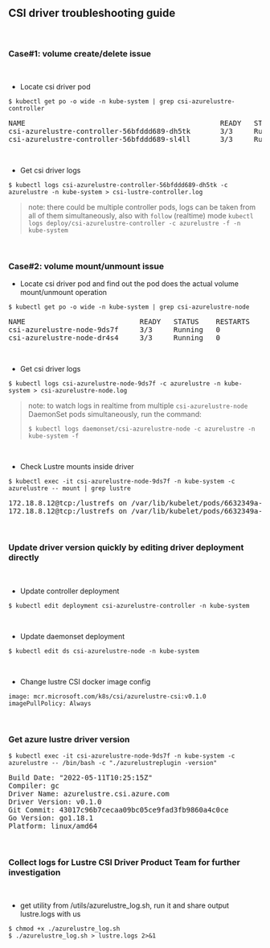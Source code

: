 ## CSI driver troubleshooting guide

&nbsp;

### Case#1: volume create/delete issue

&nbsp;

- Locate csi driver pod

```console
$ kubectl get po -o wide -n kube-system | grep csi-azurelustre-controller
```

<pre>
NAME                                              READY   STATUS    RESTARTS   AGE     IP             NODE
csi-azurelustre-controller-56bfddd689-dh5tk       3/3     Running   0          35s     10.240.0.19    k8s-agentpool-22533604-0
csi-azurelustre-controller-56bfddd689-sl4ll       3/3     Running   0          35s     10.240.0.23    k8s-agentpool-22533604-1
</pre>

&nbsp;

- Get csi driver logs

```console
$ kubectl logs csi-azurelustre-controller-56bfddd689-dh5tk -c azurelustre -n kube-system > csi-lustre-controller.log
```

> note: there could be multiple controller pods, logs can be taken from all of them simultaneously, also with `follow` (realtime) mode
> `kubectl logs deploy/csi-azurelustre-controller -c azurelustre -f -n kube-system`

&nbsp;

### Case#2: volume mount/unmount issue

- Locate csi driver pod and find out the pod does the actual volume mount/unmount operation

```console
$ kubectl get po -o wide -n kube-system | grep csi-azurelustre-node
```

<pre>
NAME                           READY   STATUS    RESTARTS   AGE     IP             NODE
csi-azurelustre-node-9ds7f     3/3     Running   0          7m4s    10.240.0.35    k8s-agentpool-22533604-1
csi-azurelustre-node-dr4s4     3/3     Running   0          7m4s    10.240.0.4     k8s-agentpool-22533604-0
</pre>

&nbsp;

- Get csi driver logs

```console
$ kubectl logs csi-azurelustre-node-9ds7f -c azurelustre -n kube-system > csi-azurelustre-node.log
```

> note: to watch logs in realtime from multiple `csi-azurelustre-node` DaemonSet pods simultaneously, run the command:
>
> ```console
> $ kubectl logs daemonset/csi-azurelustre-node -c azurelustre -n kube-system -f
> ```

&nbsp;

- Check Lustre mounts inside driver

```console
$ kubectl exec -it csi-azurelustre-node-9ds7f -n kube-system -c azurelustre -- mount | grep lustre
```

<pre>
172.18.8.12@tcp:/lustrefs on /var/lib/kubelet/pods/6632349a-05fd-466f-bc8a-8946617089ce/volumes/kubernetes.io~csi/pvc-841498d9-fa63-418c-8cc7-d94ec27f2ee2/mount type lustre (rw,flock,lazystatfs,encrypt)
172.18.8.12@tcp:/lustrefs on /var/lib/kubelet/pods/6632349a-05fd-466f-bc8a-8946617089ce/volumes/kubernetes.io~csi/pvc-841498d9-fa63-418c-8cc7-d94ec27f2ee2/mount type lustre (rw,flock,lazystatfs,encrypt)
</pre>

&nbsp;
&nbsp;

### Update driver version quickly by editing driver deployment directly

&nbsp;

- Update controller deployment

```console
$ kubectl edit deployment csi-azurelustre-controller -n kube-system
```

&nbsp;

- Update daemonset deployment

```console
$ kubectl edit ds csi-azurelustre-node -n kube-system
```

&nbsp;

- Change lustre CSI docker image config

```console
image: mcr.microsoft.com/k8s/csi/azurelustre-csi:v0.1.0
imagePullPolicy: Always
```

&nbsp;
&nbsp;

### Get azure lustre driver version

```console
$ kubectl exec -it csi-azurelustre-node-9ds7f -n kube-system -c azurelustre -- /bin/bash -c "./azurelustreplugin -version"
```

<pre>
Build Date: "2022-05-11T10:25:15Z"
Compiler: gc
Driver Name: azurelustre.csi.azure.com
Driver Version: v0.1.0
Git Commit: 43017c96b7cecaa09bc05ce9fad3fb9860a4c0ce
Go Version: go1.18.1
Platform: linux/amd64
</pre>

&nbsp;
&nbsp;

### Collect logs for Lustre CSI Driver Product Team for further investigation

&nbsp;

- get utility from /utils/azurelustre_log.sh, run it and share output lustre.logs with us
  
```console
$ chmod +x ./azurelustre_log.sh
$ ./azurelustre_log.sh > lustre.logs 2>&1
```
